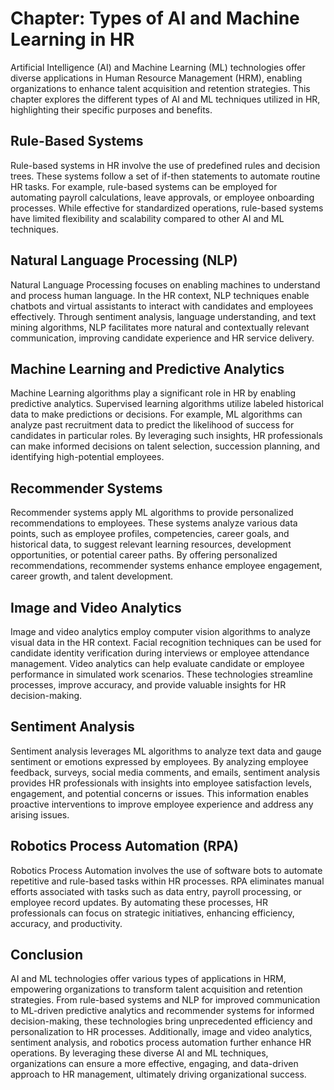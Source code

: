 Chapter: Types of AI and Machine Learning in HR
===============================================

Artificial Intelligence (AI) and Machine Learning (ML) technologies offer diverse applications in Human Resource Management (HRM), enabling organizations to enhance talent acquisition and retention strategies. This chapter explores the different types of AI and ML techniques utilized in HR, highlighting their specific purposes and benefits.

Rule-Based Systems
------------------

Rule-based systems in HR involve the use of predefined rules and decision trees. These systems follow a set of if-then statements to automate routine HR tasks. For example, rule-based systems can be employed for automating payroll calculations, leave approvals, or employee onboarding processes. While effective for standardized operations, rule-based systems have limited flexibility and scalability compared to other AI and ML techniques.

Natural Language Processing (NLP)
---------------------------------

Natural Language Processing focuses on enabling machines to understand and process human language. In the HR context, NLP techniques enable chatbots and virtual assistants to interact with candidates and employees effectively. Through sentiment analysis, language understanding, and text mining algorithms, NLP facilitates more natural and contextually relevant communication, improving candidate experience and HR service delivery.

Machine Learning and Predictive Analytics
-----------------------------------------

Machine Learning algorithms play a significant role in HR by enabling predictive analytics. Supervised learning algorithms utilize labeled historical data to make predictions or decisions. For example, ML algorithms can analyze past recruitment data to predict the likelihood of success for candidates in particular roles. By leveraging such insights, HR professionals can make informed decisions on talent selection, succession planning, and identifying high-potential employees.

Recommender Systems
-------------------

Recommender systems apply ML algorithms to provide personalized recommendations to employees. These systems analyze various data points, such as employee profiles, competencies, career goals, and historical data, to suggest relevant learning resources, development opportunities, or potential career paths. By offering personalized recommendations, recommender systems enhance employee engagement, career growth, and talent development.

Image and Video Analytics
-------------------------

Image and video analytics employ computer vision algorithms to analyze visual data in the HR context. Facial recognition techniques can be used for candidate identity verification during interviews or employee attendance management. Video analytics can help evaluate candidate or employee performance in simulated work scenarios. These technologies streamline processes, improve accuracy, and provide valuable insights for HR decision-making.

Sentiment Analysis
------------------

Sentiment analysis leverages ML algorithms to analyze text data and gauge sentiment or emotions expressed by employees. By analyzing employee feedback, surveys, social media comments, and emails, sentiment analysis provides HR professionals with insights into employee satisfaction levels, engagement, and potential concerns or issues. This information enables proactive interventions to improve employee experience and address any arising issues.

Robotics Process Automation (RPA)
---------------------------------

Robotics Process Automation involves the use of software bots to automate repetitive and rule-based tasks within HR processes. RPA eliminates manual efforts associated with tasks such as data entry, payroll processing, or employee record updates. By automating these processes, HR professionals can focus on strategic initiatives, enhancing efficiency, accuracy, and productivity.

Conclusion
----------

AI and ML technologies offer various types of applications in HRM, empowering organizations to transform talent acquisition and retention strategies. From rule-based systems and NLP for improved communication to ML-driven predictive analytics and recommender systems for informed decision-making, these technologies bring unprecedented efficiency and personalization to HR processes. Additionally, image and video analytics, sentiment analysis, and robotics process automation further enhance HR operations. By leveraging these diverse AI and ML techniques, organizations can ensure a more effective, engaging, and data-driven approach to HR management, ultimately driving organizational success.
